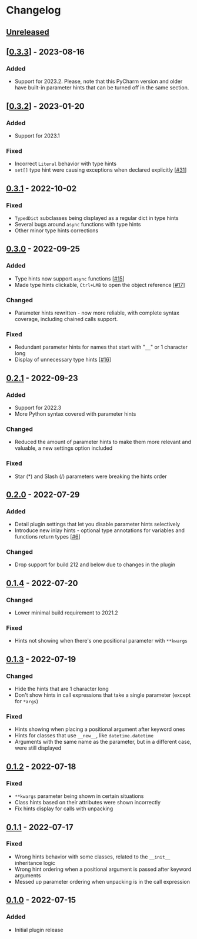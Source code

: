 # Changelog

## [Unreleased]

## [[0.3.3]] - 2023-08-16

### Added
- Support for 2023.2. Please, note that this PyCharm version and older have built-in parameter hints that can be turned off in the same section.

## [[0.3.2]] - 2023-01-20

### Added
- Support for 2023.1

### Fixed
- Incorrect `Literal` behavior with type hints
- `set[]` type hint were causing exceptions when declared explicitly [[#31](https://github.com/WhiteMemory99/Intellij-Python-Inlay-Params/pull/31)]

## [0.3.1] - 2022-10-02

### Fixed
- `TypedDict` subclasses being displayed as a regular dict in type hints
- Several bugs around `async` functions with type hints
- Other minor type hints corrections

## [0.3.0] - 2022-09-25

### Added
- Type hints now support `async` functions [[#15](https://github.com/WhiteMemory99/Intellij-Python-Inlay-Params/pull/15)]
- Made type hints clickable, `Ctrl+LMB` to open the object reference [[#17](https://github.com/WhiteMemory99/Intellij-Python-Inlay-Params/pull/17)]

### Changed
- Parameter hints rewritten - now more reliable, with complete syntax coverage, including chained calls support.

### Fixed
- Redundant parameter hints for names that start with "`__`" or 1 character long
- Display of unnecessary type hints [[#16](https://github.com/WhiteMemory99/Intellij-Python-Inlay-Params/pull/16)]

## [0.2.1] - 2022-09-23

### Added
- Support for 2022.3
- More Python syntax covered with parameter hints

### Changed
- Reduced the amount of parameter hints to make them more relevant and valuable, a new settings option included

### Fixed
- Star (*) and Slash (/) parameters were breaking the hints order

## [0.2.0] - 2022-07-29

### Added
- Detail plugin settings that let you disable parameter hints selectively
- Introduce new inlay hints - optional type annotations for variables and functions return types [[#6](https://github.com/WhiteMemory99/Intellij-Python-Inlay-Params/pull/6)]

### Changed
- Drop support for build 212 and below due to changes in the plugin

## [0.1.4] - 2022-07-20

### Changed
- Lower minimal build requirement to 2021.2

### Fixed
- Hints not showing when there's one positional parameter with `**kwargs`

## [0.1.3] - 2022-07-19

### Changed
- Hide the hints that are 1 character long
- Don't show hints in call expressions that take a single parameter (except for `*args`)

### Fixed
- Hints showing when placing a positional argument after keyword ones
- Hints for classes that use `__new__`, like `datetime.datetime`
- Arguments with the same name as the parameter, but in a different case, were still displayed

## [0.1.2] - 2022-07-18

### Fixed
- `**kwargs` parameter being shown in certain situations
- Class hints based on their attributes were shown incorrectly
- Fix hints display for calls with unpacking

## [0.1.1] - 2022-07-17

### Fixed
- Wrong hints behavior with some classes, related to the `__init__` inheritance logic
- Wrong hint ordering when a positional argument is passed after keyword arguments
- Messed up parameter ordering when unpacking is in the call expression

## [0.1.0] - 2022-07-15

### Added
- Initial plugin release

[Unreleased]: https://github.com/WhiteMemory99/Intellij-Python-Inlay-Params/compare/v0.3.3...HEAD
[0.3.3]: https://github.com/WhiteMemory99/Intellij-Python-Inlay-Params/compare/v0.3.2...v0.3.3
[0.3.2]: https://github.com/WhiteMemory99/Intellij-Python-Inlay-Params/compare/v0.3.1...v0.3.2
[0.3.1]: https://github.com/WhiteMemory99/Intellij-Python-Inlay-Params/compare/v0.3.0...v0.3.1
[0.3.0]: https://github.com/WhiteMemory99/Intellij-Python-Inlay-Params/compare/v0.2.1...v0.3.0
[0.2.1]: https://github.com/WhiteMemory99/Intellij-Python-Inlay-Params/compare/v0.2.0...v0.2.1
[0.2.0]: https://github.com/WhiteMemory99/Intellij-Python-Inlay-Params/compare/v0.1.4...v0.2.0
[0.1.4]: https://github.com/WhiteMemory99/Intellij-Python-Inlay-Params/compare/v0.1.3...v0.1.4
[0.1.3]: https://github.com/WhiteMemory99/Intellij-Python-Inlay-Params/compare/v0.1.2...v0.1.3
[0.1.2]: https://github.com/WhiteMemory99/Intellij-Python-Inlay-Params/compare/v0.1.1...v0.1.2
[0.1.1]: https://github.com/WhiteMemory99/Intellij-Python-Inlay-Params/compare/v0.1.0...v0.1.1
[0.1.0]: https://github.com/WhiteMemory99/Intellij-Python-Inlay-Params/commits/v0.1.0
